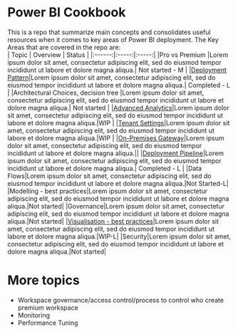 # Power BI Cookbook

This is a repo that summarize main concepts and consolidates useful resources when it comes to key areas of Power BI deployment. The Key Areas that are covered in the repo are:  
| Topic | Overview | Status | 
|:------:|:-----:|:-----:|
|Pro vs Premium |Lorem ipsum dolor sit amet, consectetur adipiscing elit, sed do eiusmod tempor incididunt ut labore et dolore magna aliqua.| Not started - M |
|[Deployment Pattern](https://github.com/lipinght/pbideployment/blob/main/DeploymentPatterns/DeploymentPatterns.md)|Lorem ipsum dolor sit amet, consectetur adipiscing elit, sed do eiusmod tempor incididunt ut labore et dolore magna aliqua.| Completed - L |
|Architectural Choices, decision tree |Lorem ipsum dolor sit amet, consectetur adipiscing elit, sed do eiusmod tempor incididunt ut labore et dolore magna aliqua.| Not started |
|[Advanced Analytics](https://github.com/lipinght/pbideployment/blob/main/AdvAnalytics/Overview.md)|Lorem ipsum dolor sit amet, consectetur adipiscing elit, sed do eiusmod tempor incididunt ut labore et dolore magna aliqua.|WIP |
|[Tenant Settings](https://github.com/lipinght/pbideployment/blob/main/tenant/TenantSettings.md)|Lorem ipsum dolor sit amet, consectetur adipiscing elit, sed do eiusmod tempor incididunt ut labore et dolore magna aliqua.|WIP |
|[On-Premises Gateway](https://github.com/lipinght/PBICookbook/blob/main/Gateway/GatewayOverview.md)|Lorem ipsum dolor sit amet, consectetur adipiscing elit, sed do eiusmod tempor incididunt ut labore et dolore magna aliqua.||
|[Deployment Pipeline](https://github.com/lipinght/pbideployment/blob/main/DeploymentPipeline/DeploymentPipeline.md)|Lorem ipsum dolor sit amet, consectetur adipiscing elit, sed do eiusmod tempor incididunt ut labore et dolore magna aliqua.| Completed - L |
|Data Flows|Lorem ipsum dolor sit amet, consectetur adipiscing elit, sed do eiusmod tempor incididunt ut labore et dolore magna aliqua.|Not Started-L|
|Modelling - best practices|Lorem ipsum dolor sit amet, consectetur adipiscing elit, sed do eiusmod tempor incididunt ut labore et dolore magna aliqua.|Not started|
|Governance|Lorem ipsum dolor sit amet, consectetur adipiscing elit, sed do eiusmod tempor incididunt ut labore et dolore magna aliqua.|Not started|
|[Visualisation - best practices](https://github.com/lipinght/pbideployment/blob/main/Visualization/VisBestPractice.md)|Lorem ipsum dolor sit amet, consectetur adipiscing elit, sed do eiusmod tempor incididunt ut labore et dolore magna aliqua.|WIP-L|
|Security|Lorem ipsum dolor sit amet, consectetur adipiscing elit, sed do eiusmod tempor incididunt ut labore et dolore magna aliqua.|Not started|

# More topics
*  Workspace governance/access control/process to control who create premium workspace 
*	Monitoring 
*	Performance Tuning

